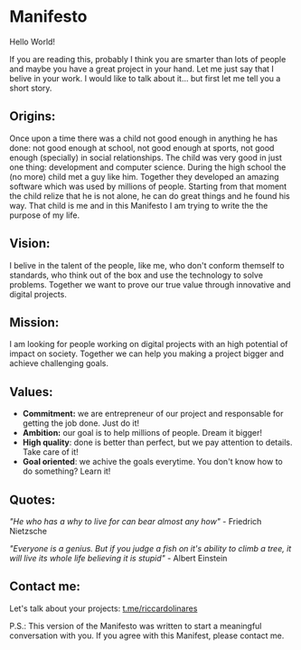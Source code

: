 # Manifesto
Hello World!

If you are reading this, probably I think you are smarter than lots of people and maybe you have a great project in your hand. Let me just say that I belive in your work. I would like to talk about it... but first let me tell you a short story.

## Origins:
Once upon a time there was a child not good enough in anything he has done: not good enough at school, not good enough at sports, not good enough (specially) in social relationships. The child was very good in just one thing: development and computer science. 
During the high school the (no more) child  met a guy like him. Together they developed an amazing software which was used by millions of people. Starting from that moment the child relize that he is not alone, he can do great things and he found his way.
That child is me and in this Manifesto I am trying to write the the purpose of my life.

## Vision:
I belive in the talent of the people, like me, who don't conform themself to standards, who think out of the box and use the technology to solve problems. Together we want to prove our true value through innovative and digital projects.

## Mission:
I am looking for people working on digital projects with an high potential of impact on society. Together we can help you making a project bigger and achieve challenging goals.

## Values:
 - **Commitment:** we are entrepreneur of our project and responsable for getting the job done. Just do it!
 - **Ambition:** our goal is to help millions of people. Dream it bigger!
 - **High quality**: done is better than perfect, but we pay attention to details. Take care of it!
 - **Goal oriented**: we achive the goals everytime. You don't know how to do something? Learn it!
 
## Quotes:
*"He who has a why to live for can bear almost any how"* - Friedrich Nietzsche

*"Everyone is a genius. But if you judge a fish on it's ability to climb a tree, it will live its whole life believing it is stupid"* - Albert Einstein

## Contact me:
Let's talk about your projects: [t.me/riccardolinares](https://t.me/riccardolinares)

P.S.: This version of the Manifesto was written to start a meaningful conversation with you. If you agree with this Manifest, please contact me.


